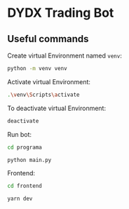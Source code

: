 # DYDX Trading Bot

## Useful commands

Create virtual Environment named `venv`:
```sh
python -m venv venv
```

Activate virtual Environment:

```sh
.\venv\Scripts\activate
```

To deactivate virtual Environment:

```sh
deactivate
```

Run bot:

```sh
cd programa 
```

```sh
python main.py 
```

Frontend:

```sh
cd frontend
```

```sh
yarn dev
```
